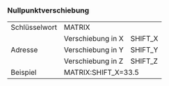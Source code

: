 ### Nullpunktverschiebung


<table id="myTable">
    <tbody>
    <tr>
        <td class="column1">Schlüsselwort</td>
        <td colspan="2">MATRIX</td>
    </tr>
    <tr>
        <td rowspan="3">Adresse</td>
        <td>Verschiebung in X</td>
        <td>SHIFT_X</td>
    </tr>
    <tr>
        <td>Verschiebung in Y</td>
        <td>SHIFT_Y</td>
    </tr>
    <tr>
        <td>Verschiebung in Z</td>
        <td>SHIFT_Z</td>
    </tr>
    <tr>
        <td class="column1">Beispiel</td>
        <td colspan="2">MATRIX:SHIFT_X=33.5</td>
    </tbody>
</table>